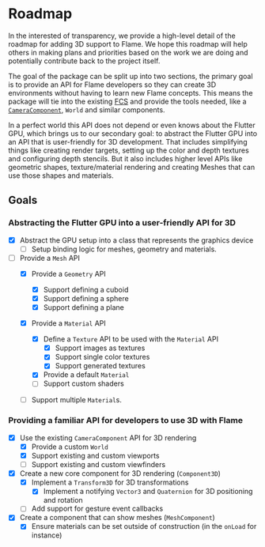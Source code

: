# Roadmap

In the interested of transparency, we provide a high-level detail of the roadmap for adding 3D 
support to Flame. We hope this roadmap will help others in making plans and priorities based on the
work we are doing and potentially contribute back to the project itself.

The goal of the package can be split up into two sections, the primary goal is to provide an API for
Flame developers so they can create 3D environments without having to learn new Flame concepts. This
means the package will tie into the existing [FCS](https://docs.flame-engine.org/latest/flame/components.html#component)
and provide the tools needed, like a [`CameraComponent`](https://docs.flame-engine.org/latest/flame/camera_component.html), 
`World` and similar components. 

In a perfect world this API does not depend or even knows about the Flutter GPU, which brings us 
to our secondary goal: to abstract the Flutter GPU into an API that is user-friendly for 3D 
development. That includes simplifying things like creating render targets, setting up the color 
and depth textures and configuring depth stencils. But it also includes higher level APIs like 
geometric shapes, texture/material rendering and creating Meshes that can use those shapes and 
materials.

## Goals

### Abstracting the Flutter GPU into a user-friendly API for 3D

- [x] Abstract the GPU setup into a class that represents the graphics device
  - [ ] Setup binding logic for meshes, geometry and materials.
- [ ] Provide a `Mesh` API
  - [x] Provide a `Geometry` API
    - [x] Support defining a cuboid
    - [x] Support defining a sphere
    - [x] Support defining a plane
  - [x] Provide a `Material` API
    - [x] Define a `Texture` API to be used with the `Material` API
      - [x] Support images as textures
      - [x] Support single color textures
      - [x] Support generated textures
    - [x] Provide a default `Material`
    - [ ] Support custom shaders
  - [ ] Support multiple `Material`s.


### Providing a familiar API for developers to use 3D with Flame

- [x] Use the existing `CameraComponent` API for 3D rendering
  - [x] Provide a custom `World`
  - [x] Support existing and custom viewports
  - [ ] Support existing and custom viewfinders
- [x] Create a new core component for 3D rendering (`Component3D`)
  - [x] Implement a `Transform3D` for 3D transformations
    - [x] Implement a notifying `Vector3` and `Quaternion` for 3D positioning and rotation
  - [ ] Add support for gesture event callbacks
- [x] Create a component that can show meshes (`MeshComponent`)
  - [x] Ensure materials can be set outside of construction (in the `onLoad` for instance)